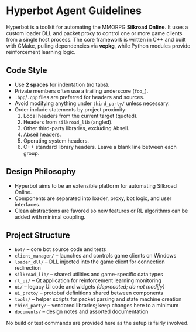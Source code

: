 # Hyperbot Agent Guidelines

Hyperbot is a toolkit for automating the MMORPG **Silkroad Online**.  It uses a
custom loader DLL and packet proxy to control one or more game clients from a
single host process.  The core framework is written in C++ and built with
CMake, pulling dependencies via **vcpkg**, while Python modules provide
reinforcement learning logic.

## Code Style

- Use **2 spaces** for indentation (no tabs).
- Private members often use a trailing underscore (`foo_`).
- `.hpp`/`.cpp` files are preferred for headers and sources.
- Avoid modifying anything under `third_party/` unless necessary.
- Order include statements by project proximity:
  1. Local headers from the current target (quoted).
  2. Headers from `silkroad_lib` (angled).
  3. Other third-party libraries, excluding Abseil.
  4. Abseil headers.
  5. Operating system headers.
  6. C++ standard library headers.
  Leave a blank line between each group.

## Design Philosophy

- Hyperbot aims to be an extensible platform for automating Silkroad Online.
- Components are separated into loader, proxy, bot logic, and user interfaces.
- Clean abstractions are favored so new features or RL algorithms can be added
  with minimal coupling.

## Project Structure

- `bot/` – core bot source code and tests
- `client_manager/` – launches and controls game clients on Windows
- `loader_dll/` – DLL injected into the game client for connection redirection
- `silkroad_lib/` – shared utilities and game-specific data types
- `rl_ui/` – Qt application for reinforcement learning monitoring
- `ui/` – legacy UI code and widgets *(deprecated; do not modify)*
- `ui_proto/` – protobuf definitions shared between components
- `tools/` – helper scripts for packet parsing and state machine creation
- `third_party/` – vendored libraries; keep changes here to a minimum
- `documents/` – design notes and assorted documentation

No build or test commands are provided here as the setup is fairly involved.


